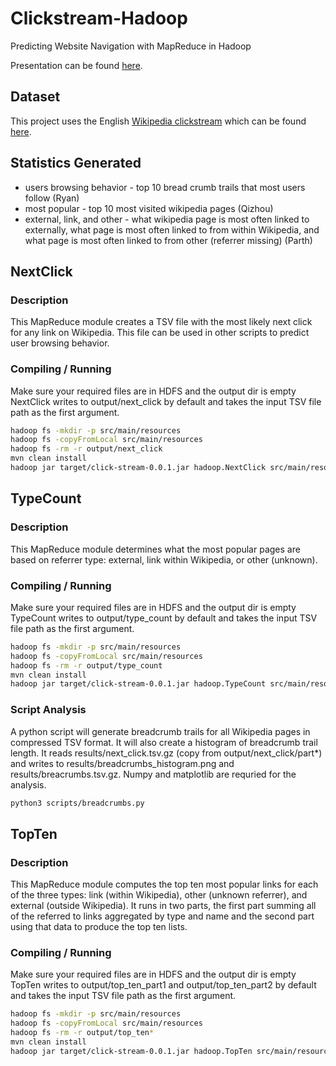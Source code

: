 # Clickstream-Hadoop

Predicting Website Navigation with MapReduce in Hadoop

Presentation can be found
[here](https://docs.google.com/presentation/d/1XSUvSYeoF0-qAdLf9mmImw0EtSuDcG2uYQrUlsExKPQ/edit?usp=sharing).

## Dataset

This project uses the English
[Wikipedia clickstream](https://meta.wikimedia.org/wiki/Research:Wikipedia_clickstream)
which can be found [here](https://dumps.wikimedia.org/other/clickstream).

## Statistics Generated

* users browsing behavior - top 10 bread crumb trails that most users follow
(Ryan)
* most popular - top 10 most visited wikipedia pages (Qizhou)
* external, link, and other - what wikipedia page is most often linked to
externally, what page is most often linked to from within Wikipedia, and what
page is most often linked to from other (referrer missing) (Parth)

## NextClick

### Description

This MapReduce module creates a TSV file with the most likely next click for
any link on Wikipedia. This file can be used in other scripts to predict user
browsing behavior.

### Compiling / Running
 
Make sure your required files are in HDFS and the output dir is empty
NextClick writes to output/next_click by default and takes the input TSV file
path as the first argument.
```bash
hadoop fs -mkdir -p src/main/resources
hadoop fs -copyFromLocal src/main/resources
hadoop fs -rm -r output/next_click
mvn clean install
hadoop jar target/click-stream-0.0.1.jar hadoop.NextClick src/main/resources/clickstream-enwiki-2018-10.tsv.gz
```

## TypeCount

### Description

This MapReduce module determines what the most popular pages are based on referrer type: external, link within Wikipedia, or other (unknown).

### Compiling / Running
 
Make sure your required files are in HDFS and the output dir is empty
TypeCount writes to output/type_count by default and takes the input TSV file
path as the first argument.
```bash
hadoop fs -mkdir -p src/main/resources
hadoop fs -copyFromLocal src/main/resources
hadoop fs -rm -r output/type_count
mvn clean install
hadoop jar target/click-stream-0.0.1.jar hadoop.TypeCount src/main/resources/clickstream-enwiki-2018-10-abridged.tsv
```

### Script Analysis

A python script will generate breadcrumb trails for all Wikipedia pages in
compressed TSV format. It will also create a histogram of breadcrumb trail
length. It reads results/next_click.tsv.gz (copy from output/next_click/part*)
and writes to results/breadcrumbs_histogram.png and results/breacrumbs.tsv.gz.
Numpy and matplotlib are requried for the analysis.
```bash
python3 scripts/breadcrumbs.py
```

## TopTen

### Description

This MapReduce module computes the top ten most popular links for each of the
three types: link (within Wikipedia), other (unknown referrer), and external
(outside Wikipedia). It runs in two parts, the first part summing all of the
referred to links aggregated by type and name and the second part using that
data to produce the top ten lists.

### Compiling / Running
 
Make sure your required files are in HDFS and the output dir is empty
TopTen writes to output/top_ten_part1 and output/top_ten_part2 by default and
takes the input TSV file path as the first argument.
```bash
hadoop fs -mkdir -p src/main/resources
hadoop fs -copyFromLocal src/main/resources
hadoop fs -rm -r output/top_ten*
mvn clean install
hadoop jar target/click-stream-0.0.1.jar hadoop.TopTen src/main/resources/clickstream-enwiki-2018-10.tsv.gz
```
